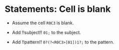 # Statements: Cell is blank

<!-- %% svg-grid: none -->
<!-- %% hide           -->

* Assume the cell `R0C3` is blank.

* Add !!subject!! `01;` to the subject.

* Add !!pattern!! `0?(?<R0C3>[01])1?;` to the pattern.
